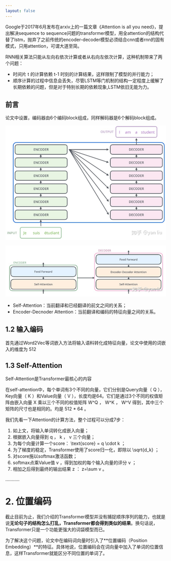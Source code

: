 ```yaml
---
layout: false
---
```

 
Google于2017年6月发布在arxiv上的一篇文章《Attention is all you need》，提出解决sequence to sequence问题的transformer模型，用全attention的结构代替了lstm，抛弃了之前传统的encoder-decoder模型必须结合cnn或者rnn的固有模式，只用attention，可谓大道至简。

RNN相关算法只能从左向右依次计算或者从右向左依次计算，这种机制带来了两个问题：

- 时间片 t 的计算依赖 t-1 时刻的计算结果，这样限制了模型的并行能力；
- 顺序计算的过程中信息会丢失，尽管LSTM等门机制的结构一定程度上缓解了长期依赖的问题，但是对于特别长期的依赖现象,LSTM依旧无能为力。

## 前言

论文中设置，编码器由6个编码block组成，同样解码器是6个解码block组成。

![avatar](.\res\transformer\6ead67c51b77e.jpg)

![avatar](.\res\transformer\494a9eaf655e728c07e.jpg)

- Self-Attention：当前翻译和已经翻译的前文之间的关系；
- Encoder-Decnoder Attention：当前翻译和编码的特征向量之间的关系。

## 1.2 输入编码

首先通过Word2Vec等词嵌入方法将输入语料转化成特征向量，论文中使用的词嵌入的维度为 512

## 1.3 Self-Attention

Self-Attention是Transformer最核心的内容

在self-attention中，每个单词有3个不同的向量，它们分别是Query向量（ Q ），Key向量（ K  ）和Value向量（ V ），长度均是64。它们是通过3个不同的权值矩阵由嵌入向量 X 乘以三个不同的权值矩阵 W^Q ， W^K ， W^V 得到，其中三个矩阵的尺寸也是相同的。均是 512 * 64 。

我们先看一下Attention的计算方法，整个过程可以分成7步：

1. 如上文，将输入单词转化成嵌入向量；
2. 根据嵌入向量得到 q ， k ， v 三个向量；
3. 为每个向量计算一个score： \text{score} = q \cdot k ；
4. 为了梯度的稳定，Transformer使用了score归一化，即除以 \sqrt{d_k} ；
5. 对score施以softmax激活函数；
6. softmax点乘Value值 v ，得到加权的每个输入向量的评分 v ；
7. 相加之后得到最终的输出结果 z ： z=\sum v 。

...........

# 2. 位置编码

截止目前为止，我们介绍的Transformer模型并没有捕捉顺序序列的能力，也就是说**无论句子的结构怎么打乱，Transformer都会得到类似的结果**。换句话说，Transformer只是一个功能更强大的词袋模型而已。

为了解决这个问题，论文中在编码词向量时引入了**位置编码（Position Embedding）**的特征。具体地说，位置编码会在词向量中加入了单词的位置信息，这样Transformer就能区分不同位置的单词了。